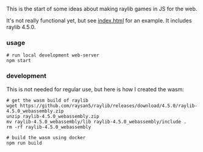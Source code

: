 This is the start of some ideas about making raylib games in JS for the web.

It's not really functional yet, but see [index.html](site/index.html) for an example. It includes raylib 4.5.0.

### usage

```
# run local development web-server
npm start
```

### development

This is not needed for regular use, but here is how I created the wasm:

```
# get the wasm build of raylib
wget https://github.com/raysan5/raylib/releases/download/4.5.0/raylib-4.5.0_webassembly.zip
unzip raylib-4.5.0_webassembly.zip
mv raylib-4.5.0_webassembly/lib raylib-4.5.0_webassembly/include .
rm -rf raylib-4.5.0_webassembly

# build the wasm using docker
npm run build
```